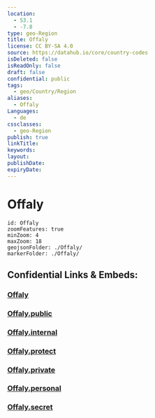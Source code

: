 ```yaml
---
location:
  - 53.1
  - -7.8
type: geo-Region
title: Offaly
license: CC BY-SA 4.0
source: https://datahub.io/core/country-codes
isDeleted: false
isReadOnly: false
draft: false
confidential: public
tags:
  - geo/Country/Region
aliases:
  - Offaly
Languages:
  - de
cssclasses:
  - geo-Region
publish: true
linkTitle:
keywords:
layout:
publishDate:
expiryDate:
---
```


# Offaly

```leaflet
id: Offaly
zoomFeatures: true 
minZoom: 4 
maxZoom: 18
geojsonFolder: ./Offaly/
markerFolder: ./Offaly/
```


## Confidential Links & Embeds: 

### [Offaly](/_Standards/Earth/Continent/Europe/Europe~North/Ireland/Ireland,Provinces/Leinster/Offaly.md) 

### [Offaly.public](/_public/Earth/Continent/Europe/Europe~North/Ireland/Ireland,Provinces/Leinster/Offaly.public.md) 

### [Offaly.internal](/_internal/Earth/Continent/Europe/Europe~North/Ireland/Ireland,Provinces/Leinster/Offaly.internal.md) 

### [Offaly.protect](/_protect/Earth/Continent/Europe/Europe~North/Ireland/Ireland,Provinces/Leinster/Offaly.protect.md) 

### [Offaly.private](/_private/Earth/Continent/Europe/Europe~North/Ireland/Ireland,Provinces/Leinster/Offaly.private.md) 

### [Offaly.personal](/_personal/Earth/Continent/Europe/Europe~North/Ireland/Ireland,Provinces/Leinster/Offaly.personal.md) 

### [Offaly.secret](/_secret/Earth/Continent/Europe/Europe~North/Ireland/Ireland,Provinces/Leinster/Offaly.secret.md)


